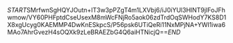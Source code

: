 $START$SMrfwnSgHQYJOutn+lT3w3pPZgT4m1LXVbj6/iJ0iYUl3HlNT9jIFoJFhwmow/VY60PHFptdCseUsexM8mWcFNjRo5aok06zdTrdOqSWHodY7KS8D1X8xgUcyg0KAEMMP4DwKnESkpcS/P56psk6UTiQeRi11NxMPjNA+YWI1iwa6MAo7AhrGvezH4sOQXk9zLeBRAEZbG4Q6aiHTNicjQ==$END$
